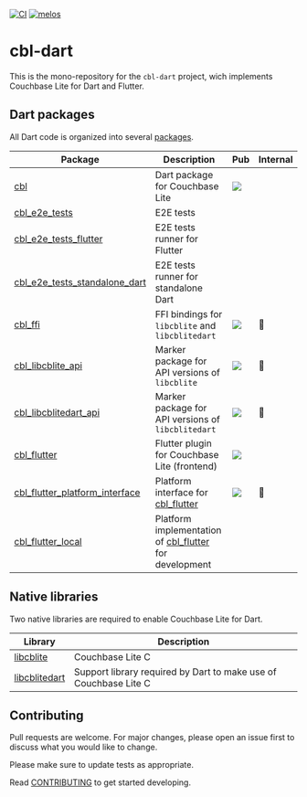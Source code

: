 [![CI](https://github.com/cofu-app/cbl-dart/actions/workflows/ci.yaml/badge.svg)](https://github.com/cofu-app/cbl-dart/actions/workflows/ci.yaml)
[![melos](https://img.shields.io/badge/maintained%20with-melos-f700ff.svg?style=flat-square)](https://github.com/invertase/melos)

# cbl-dart

This is the mono-repository for the `cbl-dart` project, wich implements
Couchbase Lite for Dart and Flutter.

## Dart packages

All Dart code is organized into several [packages].

| Package                          | Description                                              | Pub                                                                                                   | Internal     |
| -------------------------------- | -------------------------------------------------------- | ----------------------------------------------------------------------------------------------------- | ------------ |
| [cbl]                            | Dart package for Couchbase Lite                          | [![](https://badgen.net/pub/v/cbl)](https://pub.dev/packages/cbl)                                     |              |
| [cbl_e2e_tests]                  | E2E tests                                                |                                                                                                       |              |
| [cbl_e2e_tests_flutter]          | E2E tests runner for Flutter                             |                                                                                                       |              |
| [cbl_e2e_tests_standalone_dart]  | E2E tests runner for standalone Dart                     |                                                                                                       |              |
| [cbl_ffi]                        | FFI bindings for `libcblite` and `libcblitedart`         | [![](https://badgen.net/pub/v/cbl_ffi)](https://pub.dev/packages/cbl_ffi)                             | :red_circle: |
| [cbl_libcblite_api]              | Marker package for API versions of `libcblite`           | [![](https://badgen.net/pub/v/cbl_libcblite_api)](https://pub.dev/packages/cbl_libcblite_api)         | :red_circle: |
| [cbl_libcblitedart_api]          | Marker package for API versions of `libcblitedart`       | [![](https://badgen.net/pub/v/cbl_libcblitedart_api)](https://pub.dev/packages/cbl_libcblitedart_api) | :red_circle: |
| [cbl_flutter]                    | Flutter plugin for Couchbase Lite (frontend)             | [![](https://badgen.net/pub/v/cbl_flutter)](https://pub.dev/packages/cbl_flutter)                     |              |
| [cbl_flutter_platform_interface] | Platform interface for [cbl_flutter]                     | [![](https://badgen.net/pub/v/cbl_flutter)](https://pub.dev/packages/cbl_flutter_platform_interface)  | :red_circle: |
| [cbl_flutter_local]              | Platform implementation of [cbl_flutter] for development |                                                                                                       |              |

## Native libraries

Two native libraries are required to enable Couchbase Lite for Dart.

| Library         | Description                                                      |
| --------------- | ---------------------------------------------------------------- |
| [libcblite]     | Couchbase Lite C                                                 |
| [libcblitedart] | Support library required by Dart to make use of Couchbase Lite C |

## Contributing

Pull requests are welcome. For major changes, please open an issue first to
discuss what you would like to change.

Please make sure to update tests as appropriate.

Read [CONTRIBUTING] to get started developing.

[packages]: https://github.com/cofu-app/cbl-dart/tree/main/packages
[cbl]: https://github.com/cofu-app/cbl-dart/tree/main/packages/cbl
[cbl_e2e_tests]:
  https://github.com/cofu-app/cbl-dart/tree/main/packages/cbl_e2e_tests
[cbl_e2e_tests_standalone_dart]:
  https://github.com/cofu-app/cbl-dart/tree/main/packages/cbl_e2e_tests_standalone_dart
[cbl_e2e_tests_flutter]:
  https://github.com/cofu-app/cbl-dart/tree/main/packages/cbl_e2e_tests_flutter
[cbl_ffi]: https://github.com/cofu-app/cbl-dart/tree/main/packages/cbl_ffi
[cbl_libcblite_api]:
  https://github.com/cofu-app/cbl-dart/tree/main/packages/cbl_libcblite_api
[cbl_libcblitedart_api]:
  https://github.com/cofu-app/cbl-dart/tree/main/packages/cbl_libcblitedart_api
[cbl_flutter]:
  https://github.com/cofu-app/cbl-dart/tree/main/packages/cbl_flutter
[cbl_flutter_platform_interface]:
  https://github.com/cofu-app/cbl-dart/tree/main/packages/cbl_flutter_platform_interface
[cbl_flutter_local]:
  https://github.com/cofu-app/cbl-dart/tree/main/packages/cbl_flutter_local
[native]: https://github.com/cofu-app/cbl-dart/tree/main/native
[libcblite]: https://github.com/couchbaselabs/couchbase-lite-C
[libcblitedart]: https://github.com/cofu-app/cbl-dart/tree/main/native/cbl-dart
[contributing]: ./CONTRIBUTING.md
